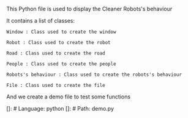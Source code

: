 This Python file is used to display the Cleaner Robots's behaviour

It contains a list of classes:

    Window : Class used to create the window

    Robot : Class used to create the robot

    Road : Class used to create the road

    People : Class used to create the people

    Robots's behaviour : Class used to create the robots's behaviour

    File : Class used to create the file

And we create a demo file to test some functions

[]: # Language: python
[]: # Path: demo.py